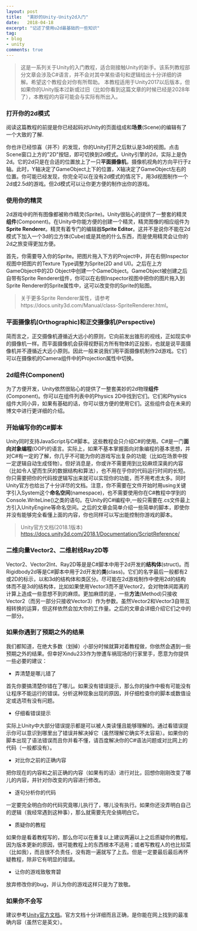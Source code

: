 ```yaml
---
layout: post
title:  "美妙的Unity-Unity2d入门"
date:   2018-04-18
excerpt: "记述了使用u2d最基础的一些知识"
tag:
- blog
- unity
comments: true
---
```


>这是一系列关于Unity的入门教程，适合刚接触Unity的新手。该系列教程部分文章会涉及C#语言，并不会对其中某些语句和逻辑给出十分详细的讲解。希望这个教程会对你有所帮助。
>本教程适用于Unity2017以后版本，但如果你的Unity版本过新或过旧（比如你看到这篇文章的时候已经是2028年了），本教程的内容可能会与实际有所出入。

### 打开你的2d模式

阅读这篇教程的前提是你已经起码对Unity的页面组成和**场景**(Scene)的编辑有了一个大致的了解.

你也许已经惊喜（并不）的发现，你的Unity打开之后默认是3d的视图。点击Scene窗口上方的"2D"按钮，即可切换到2d模式。Unity引擎的2d，实际上是伪2d。它的2d只是在合适的位置放上了一只**平面摄像机**，摄像机视角的方向平行于z轴。此时，Y轴决定了GameObject上下的位置，X轴决定了GameObject左右的位置。你可能已经发现，你完全可以在没有2d模式的情况下，用3d视图制作一个2d或2.5d的游戏。但2d模式可以让你更方便的制作出你的游戏。

### 使用你的精灵

2d游戏中的所有图像都被称作精灵(Sprite)。Unity很贴心的提供了一整套的精灵**组件**(Component)。在Unity中你能方便的创建一个精灵，精灵图像的相应组件为**Sprite Renderer**。精灵有着专门的编辑器**Sprite Editor**。这并不是说你不能在2d模式下加入一个3d的立方体(Cube)或是其他的什么东西，而是使用精灵会让你的2d之旅变得更加方便。

首先，你需要导入你的Sprite。把图片拖入下方的Project中，并在右侧Inspector视图中把图片的Texture Type调整为Sprite(2D and UI)。之后在上方GameObject中的2D Object中创建一个GameObject。GameObject被创建之后自带有Sprite Renderer组件，你可以在右侧Inspector视图中把你的图片拖入到Sprite Renderer的Sprite属性中，这可以改变你的Sprite的贴图。
>关于更多Sprite Renderer属性，请参考https://docs.unity3d.com/Manual/class-SpriteRenderer.html。

### 平面摄像机(Orthographic)和正交摄像机(Perspective)

简而言之，正交摄像机遵循近大远小的原则，它向前发出锥形的视线，正如现实中的摄像机一样。而平面摄像机会获得视野前方所有物体的正投影，也就是说平面摄像机并不遵循近大远小原则。因此一般来说我们用平面摄像机制作2d游戏。它们可以在摄像机的Camera组件中的Projection属性中切换。

### 2d组件(Component)

为了方便开发，Unity依然很贴心的提供了一整套美妙的2d物理**组件**(Component)。你可以在组件列表中的Physics 2D中找到它们。它们和Physics组件大同小异，如果有基础的话，你可以很方便的使用它们。这些组件会在未来的博文中进行更详细的介绍。

### 开始编写你的C#脚本

Unity同时支持JavaScript与C#脚本。这些教程会只介绍C#的使用。C#是一门**面向对象编程**(OOP)的语言。实际上，如果不基本掌握面向对象编程的基本思想，并对C#有一定的了解，你几乎不可能为你的游戏写出复杂的功能（比如在场景中按一定逻辑自动生成怪物）。但好消息是，你或许不需要用到比较麻烦深奥的内容（比如令人望而生厌的数据结构和算法），也不用在乎你的代码运行时间的长短。你只需要把你的代码按逻辑写出来就可以实现你的功能，而不用考虑太多。同时Unity官方也给出了十分详尽的文档。注意，你不需要在文件开始时用using关键字引入System这个**命名空间**(namespace)，也不需要使用你在C#教程中学到的Console.WriteLine()之类的语句。在Unity的C#编程中,一般只需要在.cs文件最上方引入UnityEngine等命名空间。之后的文章会简单介绍一些简单的脚本，即使你并没有能够完全看懂上面的内容，你也同样可以写出能控制你游戏的脚本。

>Unity官方文档(2018.1版本) https://docs.unity3d.com/2018.1/Documentation/ScriptReference/

### 二维向量Vector2、二维射线Ray2D等

Vector2、Vector2Int、Ray2D等是是C#脚本中用于2d开发的**结构体**(struct)。而Rigidbody2d等是C#脚本中用于2d开发的**类**(class)。它们的名字最后一般都有2或2D的标示，以和3d的结构体和类区分。尽可能在2d游戏制作中使用2d的结构体而不是3d的结构体，比如如果使用Vector3而不是Vector2，会对物体间距离的计算上造成一些意想不到的麻烦。更加麻烦的是，一些**方法**(Method)只接收Vector2（而另一部分只接收Vector3）作为参数。虽然Vector2和Vector3自带互相转换的运算，但这样依然会加大你的工作量。之后的文章会详细介绍它们之中的一部分。

### 如果你遇到了预期之外的结果

我们都知道，在绝大多数（划掉）小部分时候就算对着教程做，你依然会遇到一些预期之外的结果。但幸好Xindu233作为惨遭车祸现场的行家里手，愿意为你提供一些必要的建议：

* 弄清楚是哪儿错了

首先你要搞清楚你错在了哪儿。如果没有错误提示，那么你的操作中极有可能没有让程序不能运行的错误。分析这种现象出现的原因，并仔细检查你的脚本或数值设定或选项有没有问题。

* 仔细看错误提示

实际上Unity中大部分错误提示都是可以被人类读懂且能够理解的。通过看错误提示你可以意识到哪里出了错误并解决掉它（虽然理解它确实不太容易）。如果你的脚本出现了语法错误而且你并看不懂，请百度解决你的C#语法问题或对比网上的代码（一般都没有）。

* 对比你之前的正确内容

把你现在的内容和之前正确的内容（如果有的话）进行对比，回想你刚刚改变了哪儿的内容，并针对你改变的内容进行修改。

* 逐句分析你的代码

一定要完全明白你的代码究竟哪儿执行了，哪儿没有执行。如果你还没弄明白自己的逻辑（我经常遇到这种事），那么就需要先完全搞明白它。

* 质疑你的教程

如果你是看着教程写的，那么你可以在重复以上建议两遍以上之后质疑你的教程。因为版本更新的原因，很可能教程上的东西根本不适用；或者写教程人的也比较菜（比如我），而且很不负责任，没有跑一遍就写了上去。但是一定要最后最后再怀疑教程，除非它有明显的错误。

* 让你的游戏致敬育碧

放弃修改你的bug，并认为你的游戏这样只是为了致敬。

### 如果你不会写

建议参考[Unity官方文档](https://docs.unity3d.com/Manual/index.html)。官方文档十分详细而且正确，是你能在网上找到的最准确内容（虽然它是英文）。